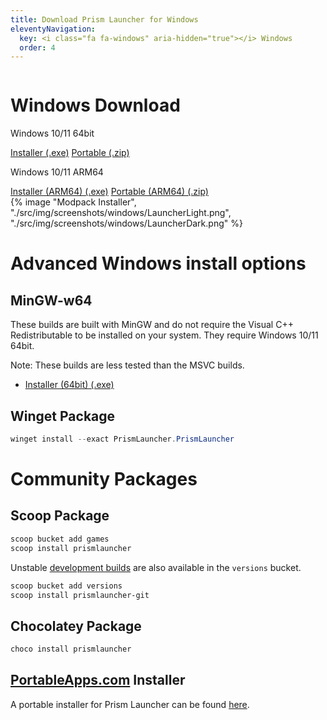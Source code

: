 ```yaml
---
title: Download Prism Launcher for Windows
eleventyNavigation:
  key: <i class="fa fa-windows" aria-hidden="true"></i> Windows
  order: 4
---
```


<div class="download-content">
  <div class="row">
    <div class="column">
      <div>
        <h1>Windows Download</h1>
        <p>Windows 10/11 64bit</p>
        <a class="button size-large" href="https://github.com/PrismLauncher/PrismLauncher/releases/download/{{version.current}}/PrismLauncher-Windows-MSVC-Setup-{{version.current}}.exe">Installer (.exe)</a>
        <a class="button size-large" href="https://github.com/PrismLauncher/PrismLauncher/releases/download/{{version.current}}/PrismLauncher-Windows-MinGW-w64-Portable-{{version.current}}.zip">Portable (.zip)</a>
        <p>Windows 10/11 ARM64</p>
        <a class="button size-large" href="https://github.com/PrismLauncher/PrismLauncher/releases/download/{{version.current}}/PrismLauncher-Windows-MSVC-arm64-Setup-{{version.current}}.exe">Installer (ARM64) (.exe)</a>
        <a class="button size-large" href="https://github.com/PrismLauncher/PrismLauncher/releases/download/{{version.current}}/PrismLauncher-Windows-MSVC-arm64-Portable-{{version.current}}.zip">Portable (ARM64) (.zip)</a>
      </div>
    </div>
    <div class="column">
      {% image "Modpack Installer", "./src/img/screenshots/windows/LauncherLight.png", "./src/img/screenshots/windows/LauncherDark.png" %}
    </div>
  </div>
</div>

<div class="infobox top">

# Advanced Windows install options

## MinGW-w64

These builds are built with MinGW and do not require the Visual C++ Redistributable to be installed on your system. They require Windows 10/11 64bit.

Note: These builds are less tested than the MSVC builds.

- [Installer (64bit) (.exe)](https://github.com/PrismLauncher/PrismLauncher/releases/download/{{version.current}}/PrismLauncher-Windows-MinGW-w64-Setup-{{version.current}}.exe)

## Winget Package

```powershell
winget install --exact PrismLauncher.PrismLauncher
```

</div>

<div class="infobox top">

# Community Packages

## Scoop Package

```powershell
scoop bucket add games
scoop install prismlauncher 
```

Unstable [development builds](/wiki/development/development-builds) are also available in the `versions` bucket.

```powershell
scoop bucket add versions
scoop install prismlauncher-git
```

## Chocolatey Package

```powershell
choco install prismlauncher
```

## [PortableApps.com](https://portableapps.com) Installer

A portable installer for Prism Launcher can be found [here](https://RuiNtD.github.io/PrismLauncherPortable/).

</div>

